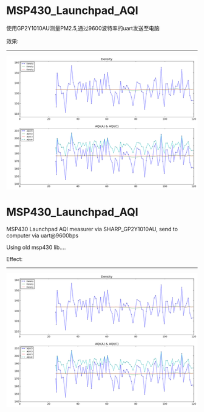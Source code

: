 MSP430_Launchpad_AQI
==================
使用GP2Y1010AU测量PM2.5,通过9600波特率的uart发送至电脑

效果:

----
![image](AQI_data_example.png)


MSP430_Launchpad_AQI
==================
MSP430 Launchpad AQI measurer via SHARP_GP2Y1010AU, send to computer via uart@9600bps

Using old msp430 lib....

Effect:

----
![image](AQI_data_example.png)
